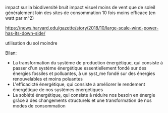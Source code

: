 impact sur la biodiversité
bruit
impact visuel
moins de vent que de soleil
généralement loin des sites de consommation
10 fois moins efficace (en watt par m^2)


https://news.harvard.edu/gazette/story/2018/10/large-scale-wind-power-has-its-down-side/

utilisation du sol moindre

Bilan: 
* La transformation du système de production énergétique, qui consiste à passer d'un système énergétique essentiellement fondé sur des énergies fossiles et polluantes, à un syst_me fondé sur des énergies renouvelables et moins poluantes
* L'efficacicté énergétique, qui consiste à améliorer le rendement énergétique de nos  systèmes énergétiques
* La sobiété énergétique, qui consiste à réduire nos besoin en énergie grâce à des changements structurels et une transformation de nos modes de consommation

